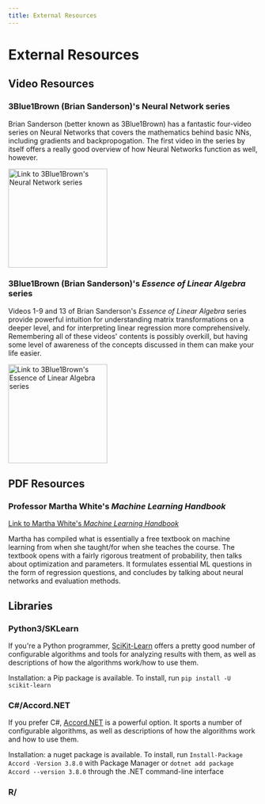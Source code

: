 ```yaml
---
title: External Resources
---
```


# External Resources
## Video Resources
### 3Blue1Brown (Brian Sanderson)'s Neural Network series
Brian Sanderson (better known as 3Blue1Brown) has a fantastic four-video series on Neural Networks that covers the mathematics behind basic NNs, including gradients and backpropogation.
The first video in the series by itself offers a really good overview of how Neural Networks function as well, however.

<a href="https://www.youtube.com/playlist?list=PLZHQObOWTQDNU6R1_67000Dx_ZCJB-3pi">
<img
  src="https://i9.ytimg.com/s_p/PLZHQObOWTQDNU6R1_67000Dx_ZCJB-3pi/landscape_sddefault.jpg?sqp=CJTpif8Fir7X7AMGCNGyiNsF&rs=AOn4CLBRdJt2d73TzhcrI2SsqonRVsxaBQ&v=1533155665" 
  alt="Link to 3Blue1Brown's Neural Network series"
  height="200"
  class="center"/></a>

### 3Blue1Brown (Brian Sanderson)'s _Essence of Linear Algebra_ series
Videos 1-9 and 13 of Brian Sanderson's _Essence of Linear Algebra_ series provide powerful intuition for understanding matrix transformations on a deeper level, and for interpreting linear regression more comprehensively.
Remembering all of these videos' contents is possibly overkill, but having some level of awareness of the concepts discussed in them can make your life easier.

<a href="https://www.youtube.com/playlist?list=PLZHQObOWTQDPD3MizzM2xVFitgF8hE_ab">
<img
  src="https://i9.ytimg.com/s_p/PLZHQObOWTQDPD3MizzM2xVFitgF8hE_ab/landscape_sddefault.jpg?sqp=CLjdif8Fir7X7AMGCOqwiNsF&rs=AOn4CLBxc7iVI4XFfR51_DHRF-OqQtPemw&v=1533155434" 
  alt="Link to 3Blue1Brown's Essence of Linear Algebra series"
  height="200"
  class="center"/></a>

## PDF Resources
### Professor Martha White's _Machine Learning Handbook_
[Link to Martha White's _Machine Learning Handbook_](https://marthawhite.github.io/mlcourse/notes.pdf)

Martha has compiled what is essentially a free textbook on machine learning from when she taught/for when she teaches the course.
The textbook opens with a fairly rigorous treatment of probability, then talks about optimization and parameters. It formulates essential ML questions in the form of regression questions, and concludes by talking about neural networks and evaluation methods.

## Libraries
### Python3/SKLearn
If you're a Python programmer, [SciKit-Learn](https://scikit-learn.org/stable/index.html/) offers a pretty good number of configurable algorithms and tools for analyzing results with them, as well as descriptions of how the algorithms work/how to use them.

Installation: a Pip package is available. To install, run `pip install -U scikit-learn`
### C#/Accord.NET
If you prefer C#, [Accord.NET](http://accord-framework.net/) is a powerful option. It sports a number of configurable algorithms, as well as descriptions of how the algorithms work and how to use them.

Installation: a nuget package is available. To install, run `Install-Package Accord -Version 3.8.0` with Package Manager or `dotnet add package Accord --version 3.8.0` through the .NET command-line interface
### R/
